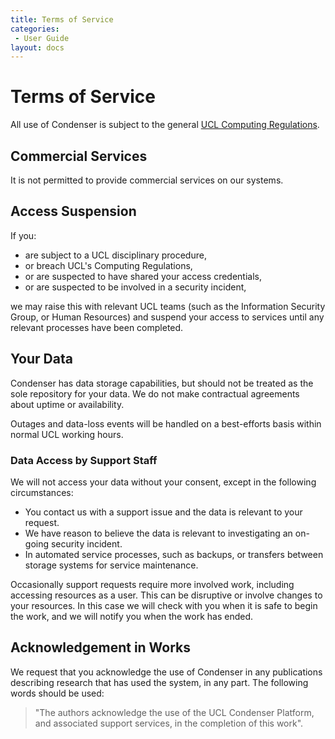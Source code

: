 ```yaml
---
title: Terms of Service
categories:
 - User Guide
layout: docs
---
```


# Terms of Service

All use of Condenser is subject to the general [UCL Computing Regulations](https://www.ucl.ac.uk/information-security/sites/information_security/files/regulations.pdf).

## Commercial Services

It is not permitted to provide commercial services on our systems.

## Access Suspension

If you:

- are subject to a UCL disciplinary procedure,
- or breach UCL's Computing Regulations,
- or are suspected to have shared your access credentials,
- or are suspected to be involved in a security incident,

we may raise this with relevant UCL teams (such as the Information Security Group,
or Human Resources) and suspend your access to services until any relevant processes
have been completed.

## Your Data

Condenser has data storage capabilities, but should not be treated as the sole repository
for your data. We do not make contractual agreements about uptime or availability.

Outages and data-loss events will be handled on a best-efforts basis within normal
UCL working hours.

### Data Access by Support Staff

We will not access your data without your consent, except in the following circumstances:

- You contact us with a support issue and the data is relevant to your request.
- We have reason to believe the data is relevant to investigating an on-going security
  incident.
- In automated service processes, such as backups, or transfers between storage
  systems for service maintenance.

Occasionally support requests require more involved work, including accessing resources
as a user. This can be disruptive or involve changes to your resources. In this
case we will check with you when it is safe to begin the work, and we will notify
you when the work has ended.

## Acknowledgement in Works

We request that you acknowledge the use of Condenser in any publications describing
research that has used the system, in any part. The following words should be used:

> "The authors acknowledge the use of the UCL Condenser Platform, and associated
> support services, in the completion of this work".
